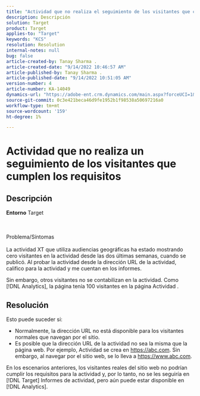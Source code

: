 ```yaml
---
title: "Actividad que no realiza el seguimiento de los visitantes que cumplen los requisitos"
description: Descripción
solution: Target
product: Target
applies-to: "Target"
keywords: "KCS"
resolution: Resolution
internal-notes: null
bug: false
article-created-by: Tanay Sharma .
article-created-date: "9/14/2022 10:46:57 AM"
article-published-by: Tanay Sharma .
article-published-date: "9/14/2022 10:51:05 AM"
version-number: 4
article-number: KA-14049
dynamics-url: "https://adobe-ent.crm.dynamics.com/main.aspx?forceUCI=1&pagetype=entityrecord&etn=knowledgearticle&id=eb27b88a-1a34-ed11-9db1-002248086735"
source-git-commit: 0c3e421beca46d9fe1952b1f98538a50697216a0
workflow-type: tm+mt
source-wordcount: '159'
ht-degree: 1%

---
```


# Actividad que no realiza un seguimiento de los visitantes que cumplen los requisitos

## Descripción

<b>Entorno</b>
Target


<br><br>Problema/Síntomas<br><br>
La actividad XT que utiliza audiencias geográficas ha estado mostrando cero visitantes en la actividad desde las dos últimas semanas, cuando se publicó. Al probar la actividad desde la dirección URL de la actividad, califico para la actividad y me cuentan en los informes.



Sin embargo, otros visitantes no se contabilizan en la actividad. Como [!DNL Analytics], la página tenía 100 visitantes en la página Actividad .

## Resolución


Esto puede suceder si:

- Normalmente, la dirección URL no está disponible para los visitantes normales que navegan por el sitio.
- Es posible que la dirección URL de la actividad no sea la misma que la página web. Por ejemplo, Actividad se crea en https://abc.com. Sin embargo, al navegar por el sitio web, se lo lleva a https://www.abc.com.


En los escenarios anteriores, los visitantes reales del sitio web no podrían cumplir los requisitos para la actividad y, por lo tanto, no se les seguiría en [!DNL Target] Informes de actividad, pero aún puede estar disponible en [!DNL Analytics].
